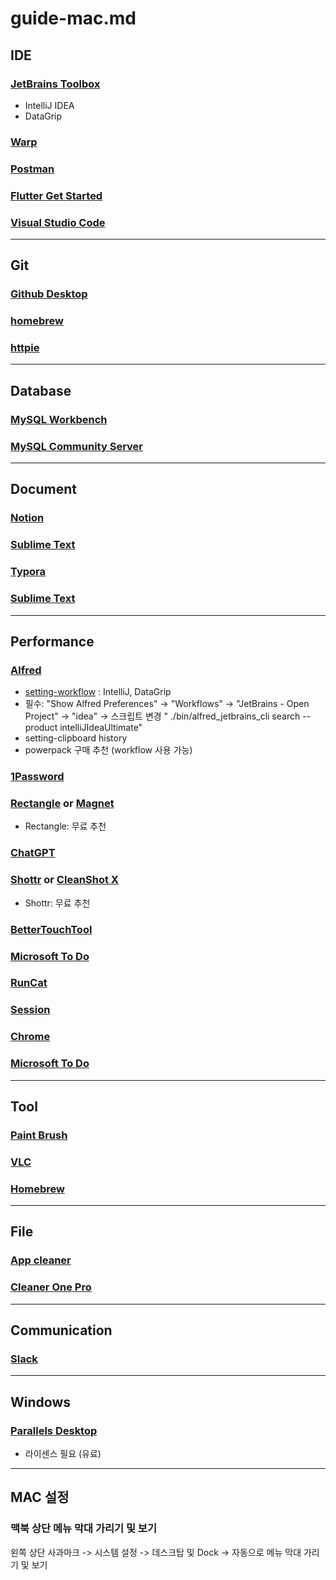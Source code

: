 # guide-mac.md

## IDE

### [JetBrains Toolbox](https://www.jetbrains.com/toolbox-app)

- IntelliJ IDEA
- DataGrip

### [Warp](https://warp.dev)

### [Postman](https://www.postman.com)

### [Flutter Get Started](https://flutter.dev/docs/get-started/install/macos)

### [Visual Studio Code](https://code.visualstudio.com)

---

## Git

### [Github Desktop](https://desktop.github.com)

### [homebrew](https://brew.sh)

### [httpie](https://httpie.io)

---

## Database

### [MySQL Workbench](https://dev.mysql.com/downloads/workbench)

### [MySQL Community Server](https://dev.mysql.com/downloads/mysql)

---

## Document

### [Notion](https://www.notion.so)

### [Sublime Text](https://www.sublimetext.com)

### [Typora](https://typora.io)

### [Sublime Text](https://www.sublimetext.com)

---

## Performance

### [Alfred](https://www.alfredapp.com)

- [setting-workflow](https://github.com/bchatard/alfred-jetbrains) : IntelliJ, DataGrip
- 필수: "Show Alfred Preferences" -> "Workflows" -> "JetBrains - Open Project" -> "idea" ->  스크립트 변경 "
  ./bin/alfred_jetbrains_cli search --product intelliJIdeaUltimate"
- setting-clipboard history
- powerpack 구매 추천 (workflow 사용 가능)

### [1Password](https://1password.com)

### [Rectangle](https://rectangleapp.com) or [Magnet](https://magnet.crowdcafe.com)

- Rectangle: 무료 추천

### [ChatGPT](https://chat.openai.com)

### [Shottr](https://shottr.cc) or [CleanShot X](https://cleanshot.com)

- Shottr: 무료 추천

### [BetterTouchTool](https://folivora.ai)

### [Microsoft To Do](https://to-do.office.com/tasks/)

### [RunCat](https://apps.apple.com/kr/app/runcat/id1429033973)

### [Session](https://www.stayinsession.com)

### [Chrome](https://www.google.com/intl/ko/chrome)

### [Microsoft To Do](https://apps.apple.com/us/app/microsoft-to-do/id1274495053)

---

## Tool

### [Paint Brush](https://paintbrush.sourceforge.io/downloads)

### [VLC](https://www.videolan.org/vlc/index.ko.html)

### [Homebrew](https://brew.sh)

---

## File

### [App cleaner](https://freemacsoft.net/appcleaner/)

### [Cleaner One Pro](https://apps.apple.com/kr/app/cleaner-one-pro-디스크-정리/id1133028347)

---

## Communication

### [Slack](https://slack.com/intl/ko-kr/downloads/mac?geocode=ko-kr)

---

## Windows

### [Parallels Desktop](https://www.parallels.com/kr/products/desktop)

- 라이센스 필요 (유료)

---

## MAC 설정

### 맥북 상단 메뉴 막대 가리기 및 보기

왼쪽 상단 사과마크 -> 시스템 설정 -> 데스크탑 및 Dock -> 자동으로 메뉴 막대 가리기 및 보기
